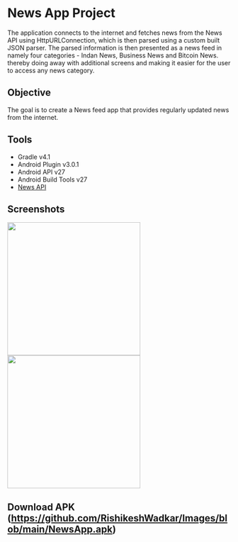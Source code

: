 News App Project
=================

The application connects to the internet and fetches news from the News API using HttpURLConnection, which is then 
parsed using a custom built JSON parser. The parsed information is then presented as a news feed in namely four categories - 
Indan News, Business News and Bitcoin News.
thereby doing away with additional screens and making it easier for the user to access any news category.

Objective
-----

The goal is to create a News feed app that provides regularly updated news from the internet.

Tools
-----

* Gradle v4.1
* Android Plugin v3.0.1
* Android API v27
* Android Build Tools v27
* [News API](https://newsapi.org/)

Screenshots
------------

<img src="https://user-images.githubusercontent.com/59508176/103399271-461d3a00-4b66-11eb-86c0-ce394bd34496.png" width="300"/><img src="https://user-images.githubusercontent.com/59508176/103399272-487f9400-4b66-11eb-93c3-7b2e81abb24e.png" width="300"/>

Download APK (https://github.com/RishikeshWadkar/Images/blob/main/NewsApp.apk)
------
